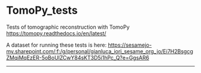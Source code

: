 # TomoPy_tests

Tests of tomographic reconstruction with TomoPy
https://tomopy.readthedocs.io/en/latest/

A dataset for running these tests is here:
https://sesamejo-my.sharepoint.com/:f:/g/personal/gianluca_iori_sesame_org_jo/Ei7H2BsgcgZMqiMqEzER-5oBoUlZCwY84sKT3D5i1hPc_Q?e=GgsAR6

___

